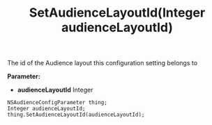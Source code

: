 ﻿---
uid: crmscript_ref_NSAudienceConfigParameter_SetAudienceLayoutId
title: SetAudienceLayoutId(Integer audienceLayoutId)
intellisense: NSAudienceConfigParameter.SetAudienceLayoutId
keywords: NSAudienceConfigParameter, GetAudienceLayoutId
so.topic: reference
---

The id of the Audience layout this configuration setting belongs to

**Parameter:** 
 - **audienceLayoutId** Integer

```crmscript
NSAudienceConfigParameter thing;
Integer audienceLayoutId;
thing.SetAudienceLayoutId(audienceLayoutId);
```

